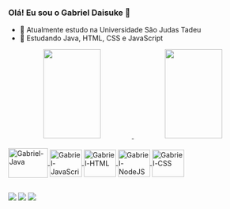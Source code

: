 ### Olá! Eu sou o Gabriel Daisuke 👋

- 🏫 Atualmente estudo na Universidade São Judas Tadeu
- 🌱 Estudando Java, HTML, CSS e JavaScript

<div align="center">
  <a href="https://github.com/Daiskz">
  <img height="180em" <img width="48%" src="https://github-readme-stats.vercel.app/api?username=Daiskz&show_icons=true&theme=midnight-purple&include_all_commits=true&count_private=true"/>
  <img height="180em" <img width="48%" src="https://github-readme-stats.vercel.app/api/top-langs/?username=Daiskz&layout=compact&langs_count=7&theme=midnight-purple"/>
</div>
  <div style="display: inline_block"><br>
  <img align="center" alt="Gabriel-Java" height="60" width="80" src="https://cdn.jsdelivr.net/gh/devicons/devicon/icons/java/java-plain-wordmark.svg">
  <img align="center" alt="Gabriel-JavaScript" height="55" width="65" src="https://cdn.jsdelivr.net/gh/devicons/devicon/icons/javascript/javascript-plain.svg">
  <img align="center" alt="Gabriel-HTML" height="55" width="65" src="https://cdn.jsdelivr.net/gh/devicons/devicon/icons/html5/html5-plain-wordmark.svg">
  <img align="center" alt="Gabriel-NodeJS" height="55" width="65" src="https://cdn.jsdelivr.net/gh/devicons/devicon/icons/nodejs/nodejs-original.svg">
  <img align="center" alt="Gabriel-CSS" height="55" width="65" src="https://cdn.jsdelivr.net/gh/devicons/devicon/icons/css3/css3-plain-wordmark.svg">
</div>
   
  ##
 
<div> 
  <a href="https://www.instagram.com/gabriel.daisuke/" target="_blank"><img src="https://img.shields.io/badge/-Instagram-%23E4405F?style=for-the-badge&logo=instagram&logoColor=white" target="_blank"></a>
  <a href = "mailto:gabriel.matsubara@gmail.com"><img src="https://img.shields.io/badge/-Gmail-%23333?style=for-the-badge&logo=gmail&logoColor=white" target="_blank"></a>
  <a href="https://www.linkedin.com/in/gabriel-daisuke-matsubara-155a831b9/" target="_blank"><img src="https://img.shields.io/badge/-LinkedIn-%230077B5?style=for-the-badge&logo=linkedin&logoColor=white" target="_blank"></a> 

</div>
